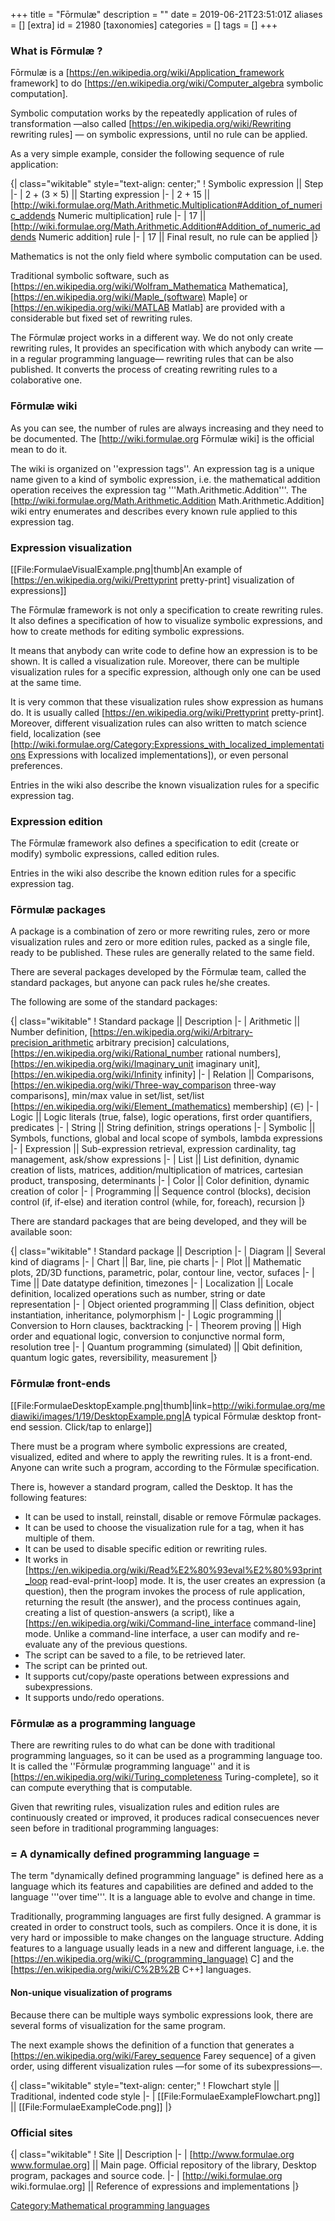 +++
title = "Fōrmulæ"
description = ""
date = 2019-06-21T23:51:01Z
aliases = []
[extra]
id = 21980
[taxonomies]
categories = []
tags = []
+++
### What is Fōrmulæ ?
Fōrmulæ is a [https://en.wikipedia.org/wiki/Application_framework framework] to do [https://en.wikipedia.org/wiki/Computer_algebra symbolic computation].

Symbolic computation works by the repeatedly application of rules of transformation &mdash;also called [https://en.wikipedia.org/wiki/Rewriting rewriting rules] &mdash; on symbolic expressions, until no rule can be applied.

As a very simple example, consider the following sequence of rule application:

{| class="wikitable" style="text-align: center;"
! Symbolic expression || Step
|-
| 2 + (3 × 5) || Starting expression
|-
| 2 + 15 || [http://wiki.formulae.org/Math.Arithmetic.Multiplication#Addition_of_numeric_addends Numeric multiplication] rule
|-
| 17 || [http://wiki.formulae.org/Math.Arithmetic.Addition#Addition_of_numeric_addends Numeric addition] rule
|-
| 17 || Final result, no rule can be applied
|}

Mathematics is not the only field where symbolic computation can be used.

Traditional symbolic software, such as [https://en.wikipedia.org/wiki/Wolfram_Mathematica Mathematica], [https://en.wikipedia.org/wiki/Maple_(software) Maple] or [https://en.wikipedia.org/wiki/MATLAB Matlab] are provided with a considerable but fixed set of rewriting rules.

The Fōrmulæ project works in a different way. We do not only create rewriting rules, It provides an specification with which anybody can write &mdash;in a regular programming language&mdash; rewriting rules that can be also published. It converts the process of creating rewriting rules to a colaborative one.

### Fōrmulæ wiki
As you can see, the number of rules are always increasing and they need to be documented. The [http://wiki.formulae.org Fōrmulæ wiki] is the official mean to do it.

The wiki is organized on ''expression tags''. An expression tag is a unique name given to a kind of symbolic expression, i.e. the mathematical addition operation receives the expression tag '''Math.Arithmetic.Addition'''. The [http://wiki.formulae.org/Math.Arithmetic.Addition Math.Arithmetic.Addition] wiki entry enumerates and describes every known rule applied to this expression tag.


###  Expression visualization


[[File:FormulaeVisualExample.png|thumb|An example of [https://en.wikipedia.org/wiki/Prettyprint pretty-print] visualization of expressions]]

The Fōrmulæ framework is not only a specification to create rewriting rules. It also defines a specification of how to visualize symbolic expressions, and how to create methods for editing symbolic expressions.

It means that anybody can write code to define how an expression is to be shown. It is called a visualization rule. Moreover, there can be multiple visualization rules for a specific expression, although only one can be used at the same time.

It is very common that these visualization rules show expression as humans do. It is usually called [https://en.wikipedia.org/wiki/Prettyprint pretty-print]. Moreover, different visualization rules can also written to match science field, localization (see [http://wiki.formulae.org/Category:Expressions_with_localized_implementations Expressions with localized implementations]), or even personal preferences.

Entries in the wiki also describe the known visualization rules for a specific expression tag.


###  Expression edition


The Fōrmulæ framework also defines a specification to edit (create or modify) symbolic expressions, called edition rules.

Entries in the wiki also describe the known edition rules for a specific expression tag.

### Fōrmulæ packages
A package is a combination of zero or more rewriting rules, zero or more visualization rules and zero or more edition rules, packed as a single file, ready to be published. These rules are generally related to the same field.

There are several packages developed by the Fōrmulæ team, called the standard packages, but anyone can pack rules he/she creates.

The following are some of the standard packages:

{| class="wikitable"
! Standard package || Description
|-
| Arithmetic || Number definition, [https://en.wikipedia.org/wiki/Arbitrary-precision_arithmetic arbitrary precision] calculations, [https://en.wikipedia.org/wiki/Rational_number rational numbers], [https://en.wikipedia.org/wiki/Imaginary_unit imaginary unit], [https://en.wikipedia.org/wiki/Infinity infinity]
|-
| Relation || Comparisons, [https://en.wikipedia.org/wiki/Three-way_comparison three-way comparisons], min/max value in set/list, set/list [https://en.wikipedia.org/wiki/Element_(mathematics) membership] (∈)
|-
| Logic || Logic literals (true, false), logic operations, first order quantifiers, predicates
|-
| String || String definition, strings operations
|-
| Symbolic || Symbols, functions, global and local scope of symbols, lambda expressions
|-
| Expression || Sub-expression retrieval, expression cardinality, tag management, ask/show expressions
|-
| List || List definition, dynamic creation of lists, matrices, addition/multiplication of matrices, cartesian product, transposing, determinants
|-
| Color || Color definition, dynamic creation of color
|-
| Programming || Sequence control (blocks), decision control (if, if-else) and iteration control (while, for, foreach), recursion
|}

There are standard packages that are being developed, and they will be available soon:

{| class="wikitable"
! Standard package || Description
|-
| Diagram || Several kind of diagrams
|-
| Chart || Bar, line, pie charts
|-
| Plot || Mathematic plots, 2D/3D functions, parametric, polar, contour line, vector, sufaces
|-
| Time || Date datatype definition, timezones
|-
| Localization || Locale definition, localized operations such as number, string or date representation
|-
| Object oriented programming || Class definition, object instantiation, inheritance, polymorphism
|-
| Logic programming || Conversion to Horn clauses, backtracking
|-
| Theorem proving || High order and equational logic, conversion to conjunctive normal form, resolution tree
|-
| Quantum programming (simulated) || Qbit definition, quantum logic gates, reversibility, measurement
|}

### Fōrmulæ front-ends
[[File:FormulaeDesktopExample.png|thumb|link=http://wiki.formulae.org/mediawiki/images/1/19/DesktopExample.png|A typical Fōrmulæ desktop front-end session. Click/tap to enlarge]]

There must be a program where symbolic expressions are created, visualized, edited and where to apply the rewriting rules. It is a front-end. Anyone can write such a program, according to the Fōrmulæ specification.

There is, however a standard program, called the Desktop. It has the following features:

* It can be used to install, reinstall, disable or remove Fōrmulæ packages.
* It can be used to choose the visualization rule for a tag, when it has multiple of them.
* It can be used to disable specific edition or rewriting rules.
* It works in [https://en.wikipedia.org/wiki/Read%E2%80%93eval%E2%80%93print_loop read-eval-print-loop] mode. It is, the user creates an expression (a question), then the program invokes the process of rule application, returning the result (the answer), and the process continues again, creating a list of question-answers (a script), like a [https://en.wikipedia.org/wiki/Command-line_interface command-line] mode. Unlike a command-line interface, a user can modify and re-evaluate any of the previous questions.
* The script can be saved to a file, to be retrieved later.
* The script can be printed out.
* It supports cut/copy/paste operations between expressions and subexpressions.
* It supports undo/redo operations.

### Fōrmulæ as a programming language
There are rewriting rules to do what can be done with traditional programming languages, so it can be used as a programming language too. It is called the ''Fōrmulæ programming language'' and it is [https://en.wikipedia.org/wiki/Turing_completeness Turing-complete], so it can compute everything that is computable.

Given that rewriting rules, visualization rules and edition rules are continuously created or improved, it produces radical consecuences never seen before in traditional programming languages:


### = A dynamically defined programming language =


The term "dynamically defined programming language" is defined here as a language which its features and capabilities are defined and added to the language '''over time'''. It is a language able to evolve and change in time.

Traditionally, programming languages are first fully designed. A grammar is created in order to construct tools, such as compilers. Once it is done, it is very hard or impossible to make changes on the language structure. Adding features to a language usually leads in a new and different language, i.e. the [https://en.wikipedia.org/wiki/C_(programming_language) C] and the [https://en.wikipedia.org/wiki/C%2B%2B C++] languages.

#### Non-unique visualization of programs
Because there can be multiple ways symbolic expressions look, there are several forms of visualization for the same program.

The next example shows the definition of a function that generates a [https://en.wikipedia.org/wiki/Farey_sequence Farey sequence] of a given order, using different visualization rules &mdash;for some of its subexpressions&mdash;.

{| class="wikitable" style="text-align: center;"
! Flowchart style || Traditional, indented code style
|-
| [[File:FormulaeExampleFlowchart.png]] || [[File:FormulaeExampleCode.png]]
|}


###  Official sites


{| class="wikitable"
! Site || Description
|-
| [http://www.formulae.org www.formulae.org] || Main page. Official repository of the library, Desktop program, packages and source code.
|-
| [http://wiki.formulae.org wiki.formulae.org] || Reference of expressions and implementations
|}

[Category:Mathematical programming languages](https://rosettacode.org/wiki/Category:Mathematical_programming_languages)
